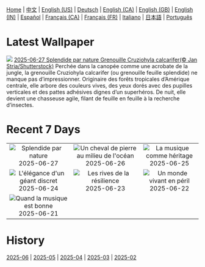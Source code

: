 [Home](../README.md) | [中文](zh-CN.md) | [English (US)](en-US.md) | [Deutsch](de-DE.md) | [English (CA)](en-CA.md) | [English (GB)](en-GB.md) | [English (IN)](en-IN.md) | [Español](es-ES.md) | [Français (CA)](fr-CA.md) | [Français (FR)](fr-FR.md) | [Italiano](it-IT.md) | [日本語](ja-JP.md) | [Português](pt-BR.md)

# Latest Wallpaper
![](https://www.bing.com/th?id=OHR.SplendidFrog_FR-FR6442943512_UHD.jpg)
[2025-06-27 Splendide par nature Grenouille Cruziohyla calcarifer(© Jan Stria/Shutterstock)](https://www.bing.com/th?id=OHR.SplendidFrog_FR-FR6442943512_UHD.jpg)
Perchée dans la canopée comme une acrobate de la jungle, la grenouille Cruziohyla calcarifer (ou grenouille feuille splendide) ne manque pas d’impressionner. Originaire des forêts tropicales d’Amérique centrale, elle arbore des couleurs vives, des yeux dorés avec des pupilles verticales et des pattes adhésives dignes d’un superhéros. De nuit, elle devient une chasseuse agile, filant de feuille en feuille à la recherche d’insectes.

# Recent 7 Days
|  |  |  |
|:---:|:---:|:---:|
| ![](https://www.bing.com/th?id=OHR.SplendidFrog_FR-FR6442943512_400x240.jpg "Splendide par nature") 2025-06-27 | ![](https://www.bing.com/th?id=OHR.HorseheadRock_FR-FR1124567196_400x240.jpg "Un cheval de pierre au milieu de l'océan") 2025-06-26 | ![](https://www.bing.com/th?id=OHR.GlastonburyScenic_FR-FR0937508877_400x240.jpg "La musique comme héritage") 2025-06-25 |
| ![](https://www.bing.com/th?id=OHR.BolozonViaduct_FR-FR0653638254_400x240.jpg "L'élégance d'un géant discret") 2025-06-24 | ![](https://www.bing.com/th?id=OHR.DresdenElbe_FR-FR0408515096_400x240.jpg "Les rives de la résilience") 2025-06-23 | ![](https://www.bing.com/th?id=OHR.AmazonEcuador_FR-FR0161902785_400x240.jpg "Un monde vivant en péril") 2025-06-22 |
| ![](https://www.bing.com/th?id=OHR.AntibesMusic_FR-FR0026620746_400x240.jpg "Quand la musique est bonne") 2025-06-21 |  |  |

# History
[2025-06](../archives/wallpaper/fr-FR/w_2025_06.md) | [2025-05](../archives/wallpaper/fr-FR/w_2025_05.md) | [2025-04](../archives/wallpaper/fr-FR/w_2025_04.md) | [2025-03](../archives/wallpaper/fr-FR/w_2025_03.md) | [2025-02](../archives/wallpaper/fr-FR/w_2025_02.md)

